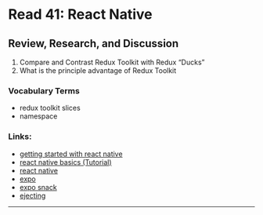 # Read 41: React Native

## Review, Research, and Discussion

1. Compare and Contrast Redux Toolkit with Redux “Ducks”
1. What is the principle advantage of Redux Toolkit

### Vocabulary Terms

- redux toolkit slices
- namespace

### Links:

- [getting started with react native](https://facebook.github.io/react-native/docs/getting-started)
- [react native basics (Tutorial)](https://facebook.github.io/react-native/docs/tutorial)
- [react native](https://facebook.github.io/react-native/)
- [expo](https://expo.io/)
- [expo snack](https://snack.expo.io/)
- [ejecting](https://docs.expo.io/versions/latest/expokit/eject)

<hr>